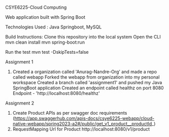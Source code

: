 CSYE6225-Cloud Computing
    
Web application built with Spring Boot

Technologies Used : Java Springboot, MySQL

Build Instructions:
Clone this repository into the local system
Open the CLI
mvn clean install
mvn spring-boot:run

Run the test
mvn test -DskipTests=false

Assignment 1
1. Created a organization called 'Anurag-Nandre-Org' and made a repo called webapp
Forked the webapp from organization into my personal workspace
Created a branch called 'assignment1' and pushed my Java SpringBoot application
Created an endpoint called healthz on port 8080
Endpoint - 'http://localhost:8080/healthz'

Assignment 2
1. Create Product APIs as per swagger doc requirements (https://app.swaggerhub.com/apis-docs/csye6225-webapp/cloud-native-webapp/spring2023-a2#/public/get_v1_product__productId_)
2. RequestMapping Url for Product http://localhost:8080/v1/product
   
    
    
    
